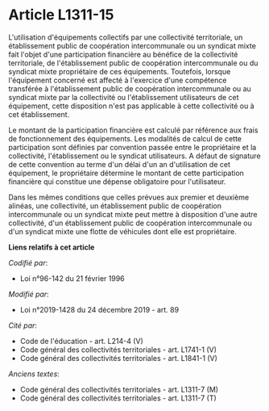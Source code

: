# Article L1311-15

L'utilisation d'équipements collectifs par une collectivité territoriale, un établissement public de coopération
intercommunale ou un syndicat mixte fait l'objet d'une participation financière au bénéfice de la collectivité territoriale,
de l'établissement public de coopération intercommunale ou du syndicat mixte propriétaire de ces équipements. Toutefois,
lorsque l'équipement concerné est affecté à l'exercice d'une compétence transférée à l'établissement public de coopération
intercommunale ou au syndicat mixte par la collectivité ou l'établissement utilisateurs de cet équipement, cette disposition
n'est pas applicable à cette collectivité ou à cet établissement.

Le montant de la participation financière est calculé par référence aux frais de fonctionnement des équipements. Les
modalités de calcul de cette participation sont définies par convention passée entre le propriétaire et la collectivité,
l'établissement ou le syndicat utilisateurs. A défaut de signature de cette convention au terme d'un délai d'un an
d'utilisation de cet équipement, le propriétaire détermine le montant de cette participation financière qui constitue une
dépense obligatoire pour l'utilisateur.

Dans les mêmes conditions que celles prévues aux premier et deuxième alinéas, une collectivité, un établissement public de
coopération intercommunale ou un syndicat mixte peut mettre à disposition d'une autre collectivité, d'un établissement public
de coopération intercommunale ou d'un syndicat mixte une flotte de véhicules dont elle est propriétaire.

**Liens relatifs à cet article**

_Codifié par_:

  - Loi n°96-142 du 21 février 1996

_Modifié par_:

  - Loi n°2019-1428 du 24 décembre 2019 - art. 89

_Cité par_:

  - Code de l'éducation - art. L214-4 (V)
  - Code général des collectivités territoriales - art. L1741-1 (V)
  - Code général des collectivités territoriales - art. L1841-1 (V)

_Anciens textes_:

  - Code général des collectivités territoriales - art. L1311-7 (M)
  - Code général des collectivités territoriales - art. L1311-7 (T)
